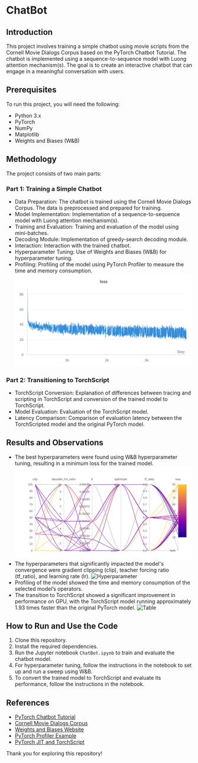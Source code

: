 # ChatBot

## Introduction
This project involves training a simple chatbot using movie scripts from the Cornell Movie Dialogs Corpus based on the PyTorch Chatbot Tutorial. The chatbot is implemented using a sequence-to-sequence model with Luong attention mechanism(s). The goal is to create an interactive chatbot that can engage in a meaningful conversation with users.

## Prerequisites
To run this project, you will need the following:
- Python 3.x
- PyTorch
- NumPy
- Matplotlib
- Weights and Biases (W&B)

## Methodology
The project consists of two main parts:

### Part 1: Training a Simple Chatbot
- Data Preparation: The chatbot is trained using the Cornell Movie Dialogs Corpus. The data is preprocessed and prepared for training.
- Model Implementation: Implementation of a sequence-to-sequence model with Luong attention mechanism(s).
- Training and Evaluation: Training and evaluation of the model using mini-batches.
- Decoding Module: Implementation of greedy-search decoding module.
- Interaction: Interaction with the trained chatbot.
- Hyperparameter Tuning: Use of Weights and Biases (W&B) for hyperparameter tuning.
- Profiling: Profiling of the model using PyTorch Profiler to measure the time and memory consumption.
![Training](images/BaiscRun.png)

### Part 2: Transitioning to TorchScript
- TorchScript Conversion: Explanation of differences between tracing and scripting in TorchScript and conversion of the trained model to TorchScript.
- Model Evaluation: Evaluation of the TorchScript model.
- Latency Comparison: Comparison of evaluation latency between the TorchScripted model and the original PyTorch model.

## Results and Observations
- The best hyperparameters were found using W&B hyperparameter tuning, resulting in a minimum loss for the trained model.
![W&B](images/sweepimage.png)
- The hyperparameters that significantly impacted the model's convergence were gradient clipping (clip), teacher forcing ratio (tf_ratio), and learning rate (lr).
![Hyperparameter](images/parameter_loss.png)
- Profiling of the model showed the time and memory consumption of the selected model’s operators.
- The transition to TorchScript showed a significant improvement in performance on GPU, with the TorchScript model running approximately 1.93 times faster than the original PyTorch model.
![Table](images/dftable.png)

## How to Run and Use the Code
1. Clone this repository.
2. Install the required dependencies.
3. Run the Jupyter notebook `ChatBot.ipynb` to train and evaluate the chatbot model.
4. For hyperparameter tuning, follow the instructions in the notebook to set up and run a sweep using W&B.
5. To convert the trained model to TorchScript and evaluate its performance, follow the instructions in the notebook.

## References
- [PyTorch Chatbot Tutorial](https://pytorch.org/tutorials/beginner/chatbot_tutorial.html)
- [Cornell Movie Dialogs Corpus](https://www.cs.cornell.edu/~cristian/Cornell_Movie-Dialogs_Corpus.html)
- [Weights and Biases Website](https://wandb.ai/site)
- [PyTorch Profiler Example](https://pytorch.org/tutorials/recipes/recipes/profiler_recipe.html)
- [PyTorch JIT and TorchScript](https://towardsdatascience.com/pytorch-jit-and-torchscript-c2a77bac0fff)

Thank you for exploring this repository!

